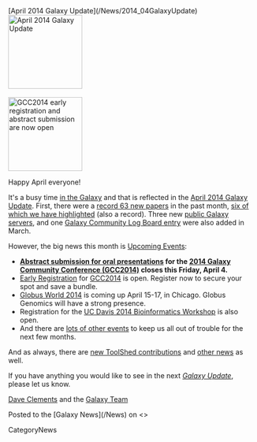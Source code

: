 <div class='newsItemHeader'>[April 2014 Galaxy Update](/News/2014_04GalaxyUpdate)</div>

<div class='right'>
<a href='/GalaxyUpdates/2014_04.md'><img src='/Images/Logos/GalaxyUpdate200.png' alt='April 2014 Galaxy Update' width=150 /></a>
<br /><br />
<a href='/GalaxyUpdates/2014_04.md#gcc2014-june-30---july-2-baltimore'><img src='/Images/Logos/GCC2014LogoWide200.png' alt='GCC2014 early registration and abstract submission are now open' width="150" /></a>
</div>

Happy April everyone!  

It's a busy time [in the Galaxy](/GalaxyUpdates/2014_04) and that is reflected in the [April 2014 Galaxy Update](/GalaxyUpdates/2014_04).  First, there were a [record 63 new papers](/GalaxyUpdates/2014_04.md#new-papers) in the past month, [six of which we have highlighted](/GalaxyUpdates/2014_04.md#new-papers) (also a record).  Three new [public Galaxy servers](/GalaxyUpdates/2014_04.md#new-public-servers), and one [Galaxy Community Log Board entry](/GalaxyUpdates/2014_04.md#galaxy-community-hubs) were also added in March.

However, the big news this month is [Upcoming Events](/GalaxyUpdates/2014_04.md#events):

* **[Abstract submission for oral presentations](/GalaxyUpdates/2014_04.md#oral-presentation-abstract-submission-closes-april-4) for the [2014 Galaxy Community Conference (GCC2014)](/GalaxyUpdates/2014_04.md#gcc2014-june-30---july-2-baltimore) closes this Friday, April 4.**
* [Early Registration](/GalaxyUpdates/2014_04.md#registration-is-open) for [GCC2014](/GalaxyUpdates/2014_04.md#gcc2014-june-30---july-2-baltimore) is open. Register now to secure your spot and save a bundle.
* [Globus World 2014](/GalaxyUpdates/2014_04.md#globus-world-2014) is coming up April 15-17, in Chicago.  Globus Genomics will have a strong presence.
* Registration for the [UC Davis 2014 Bioinformatics Workshop](/GalaxyUpdates/2014_04.md#uc-davis-2014-bioinformatics-workshop) is also open.
* And there are [lots of other events](/GalaxyUpdates/2014_04.md#other-events) to keep us all out of trouble for the next few months.

And as always, there are [new ToolShed contributions](/GalaxyUpdates/2014_04.md#toolshed-contributions) and [other news](/GalaxyUpdates/2014_04.md#other-news) as well.

If you have anything you would like to see in the next *[Galaxy Update](/GalaxyUpdates)*, please let us know.

[Dave Clements](/DaveClements) and the [Galaxy Team](/GalaxyTeam)

<div class='newsItemFooter'>Posted to the [Galaxy News](/News) on <<Date(2014-03-31T16:39:09Z)>> </div>

CategoryNews
